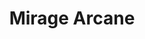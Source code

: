 ---
title: "Mirage Arcane"
permalink: /spells/mirage-arcane/
tags:
  - Spell
  - 7th Level
  - Illusion
available_for:
  - Bard
  - Druid
  - Wizard
level: "7th Level"
school: "Illusion"
range: "Sight"
area: "5280 ft"
shape: "Cube"
comp:
  - V
  - S
duration: "10 Days"
cast_time: "10 Minutes"
description: |
  You make terrain in an area up to 1 mile square look, sound, smell, and even feel like some other sort of terrain. The terrain's general shape remains the same, however. Open fields or a road could be made to resemble a swamp, hill, crevasse, or some other difficult or impassable terrain. A pond can be made to seem like a grassy meadow, a precipice like a gentle slope, or a rock-strewn gully like a wide and smooth road.

  Similarly, you can alter the appearance of structures, or add them where none are present. The spell doesn't disguise, conceal, or add creatures.

  The illusion includes audible, visual, tactile, and olfactory elements, so it can turn clear ground into difficult terrain (or vice versa) or otherwise impede movement through the area. Any piece of the illusory terrain (such as a rock or stick) that is removed from the spell's area disappears immediately.

  Creatures with truesight can see through the illusion to the terrain's true form; however, all other elements of the illusion remain, so while the creature is aware of the illusion's presence, the creature can still physically interact with the illusion.
excerpt: "You make terrain in an area up to 1 mile square look, sound, smell, and even feel like some other sort of terrain."
source: "Basic Rules"
---